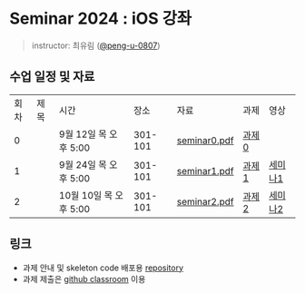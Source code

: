 # Seminar 2024 : iOS 강좌

> instructor: 최유림 ([@peng-u-0807](https://github.com/peng-u-0807))

## 수업 일정 및 자료
<table>
  <tr>
    <td>회차</td>
    <td>제목</td>
    <td>시간</td>
    <td>장소</td>
    <td>자료</td>
    <td>과제</td>
    <td>영상</td>
  </tr>
  <tr>
    <td>0</td>
    <td></td>
    <td>9월 12일 목 오후 5:00</td>
    <td>301-101</td>
    <td><A href="https://github.com/wafflestudio/seminar-2024/blob/main/ios/seminar0/seminar0.pdf"> seminar0.pdf </A></td>
    <td><A href="https://github.com/wafflestudio/seminar-2024-ios-assignment/tree/main/assignment0"> 과제0 </A></td>
    <td></td>
  </tr>
  <tr>
    <td>1</td>
    <td></td>
    <td>9월 24일 목 오후 5:00</td>
    <td>301-101</td>
    <td><A href="https://github.com/wafflestudio/seminar-2024/blob/main/ios/seminar1/seminar1.pdf"> seminar1.pdf </td>
    <td><A href="https://github.com/wafflestudio/seminar-2024-ios-assignment/tree/main/assignment1"> 과제1 </A></td>
    <td><A href="https://youtu.be/EHViIvslM9Q"> 세미나1 </A></td>
  </tr>
  <tr>
    <td>2</td>
    <td></td>
    <td>10월 10일 목 오후 5:00</td>
    <td>301-101</td>
    <td><A href="https://github.com/wafflestudio/seminar-2024/blob/main/ios/seminar2/seminar2.pdf"> seminar2.pdf </td>
    <td><A href="https://github.com/wafflestudio/seminar-2024-ios-assignment/tree/main/assignment2"> 과제2 </A></td>
    <td><A href="https://youtu.be/l1vL01WvJ4s"> 세미나2 </A></td>
  </tr>
  </table>

## 링크
- 과제 안내 및 skeleton code 배포용 [repository](https://github.com/wafflestudio/seminar-2024-ios-assignment/tree/main)
- 과제 제출은 [github classroom](https://github.com/orgs/wafflestudio22-5/repositories) 이용
